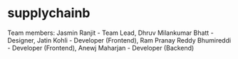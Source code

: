 # supplychainb

Team members:
Jasmin Ranjit - Team Lead,
Dhruv Milankumar Bhatt - Designer,
Jatin Kohli - Developer (Frontend),
Ram Pranay Reddy Bhumireddi - Developer (Frontend),
Anewj Maharjan - Developer (Backend)
